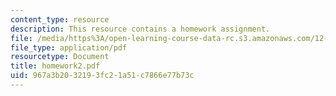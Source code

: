 ```yaml
---
content_type: resource
description: This resource contains a homework assignment.
file: /media/https%3A/open-learning-course-data-rc.s3.amazonaws.com/12-820-turbulence-in-the-ocean-and-atmosphere-spring-2006/967a3b2032193fc21a51c7866e77b73c_homework2.pdf
file_type: application/pdf
resourcetype: Document
title: homework2.pdf
uid: 967a3b20-3219-3fc2-1a51-c7866e77b73c
---
```

